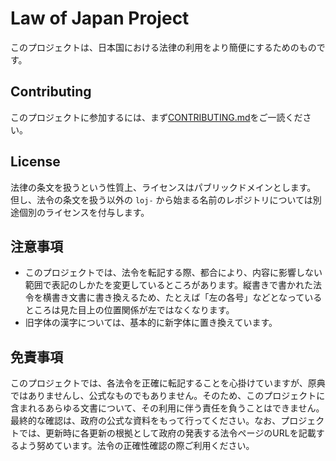 # Law of Japan Project

このプロジェクトは、日本国における法律の利用をより簡便にするためのものです。

## Contributing

このプロジェクトに参加するには、まず[CONTRIBUTING.md](CONTRIBUTING.md)をご一読ください。

## License

法律の条文を扱うという性質上、ライセンスはパブリックドメインとします。
但し、法令の条文を扱う以外の `loj-` から始まる名前のレポジトリについては別途個別のライセンスを付与します。

## 注意事項

- このプロジェクトでは、法令を転記する際、都合により、内容に影響しない範囲で表記のしかたを変更しているところがあります。縦書きで書かれた法令を横書き文書に書き換えるため、たとえば「左の各号」などとなっているところは見た目上の位置関係が左ではなくなります。
- 旧字体の漢字については、基本的に新字体に置き換えています。

## 免責事項

このプロジェクトでは、各法令を正確に転記することを心掛けていますが、原典ではありませんし、公式なものでもありません。そのため、このプロジェクトに含まれるあらゆる文書について、その利用に伴う責任を負うことはできません。最終的な確認は、政府の公式な資料をもって行ってください。なお、プロジェクトでは、更新時に各更新の根拠として政府の発表する法令ページのURLを記載するよう努めています。法令の正確性確認の際ご利用ください。

